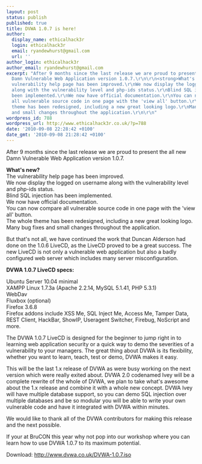 ```yaml
---
layout: post
status: publish
published: true
title: DVWA 1.0.7 is here!
author:
  display_name: ethicalhack3r
  login: ethicalhack3r
  email: ryandewhurst@gmail.com
  url: ''
author_login: ethicalhack3r
author_email: ryandewhurst@gmail.com
excerpt: "After 9 months since the last release we are proud to present the all new
  Damn Vulnerable Web Application version 1.0.7.\r\n\r\n<strong>What's new?</strong>\r\nThe
  vulnerability help page has been improved.\r\nWe now display the logged on username
  along with the vulnerability level and php-ids status.\r\nBlind SQL injection has
  been implemented.\r\nWe now have official documentation.\r\nYou can now compare
  all vulnerable source code in one page with the 'view all' button.\r\nThe whole
  theme has been redesigned, including a new great looking logo.\r\nMany bug fixes
  and small changes throughout the application.\r\n\r\n"
wordpress_id: 788
wordpress_url: http://www.ethicalhack3r.co.uk/?p=788
date: '2010-09-08 22:28:42 +0100'
date_gmt: '2010-09-08 21:28:42 +0100'
---
```

<p>After 9 months since the last release we are proud to present the all new Damn Vulnerable Web Application version 1.0.7.</p>
<p><strong>What's new?</strong><br />
The vulnerability help page has been improved.<br />
We now display the logged on username along with the vulnerability level and php-ids status.<br />
Blind SQL injection has been implemented.<br />
We now have official documentation.<br />
You can now compare all vulnerable source code in one page with the 'view all' button.<br />
The whole theme has been redesigned, including a new great looking logo.<br />
Many bug fixes and small changes throughout the application.</p>
<p><a id="more"></a><a id="more-788"></a></p>
<p>But that's not all, we have continued the work that Duncan Alderson had done on the 1.0.6 LiveCD, as the LiveCD proved to be a great success. The new LiveCD is not only a vulnerable web application but also a badly configured web server which includes many server misconfiguration.</p>
<p><strong>DVWA 1.0.7 LiveCD specs:</strong></p>
<p>Ubuntu Server 10.04 minimal<br />
XAMPP Linux 1.7.3a (Apache 2.2.14, MySQL 5.1.41, PHP 5.3.1)<br />
WebDav<br />
Fluxbox (optional)<br />
Firefox 3.6.8<br />
Firefox addons include XSS Me, SQL Inject Me, Access Me, Tamper Data, REST Client, HackBar, ShowIP, Useragent Switcher, Firebug, NoScript and more.</p>
<p>The DVWA 1.0.7 LiveCD is designed for the beginner to jump right in to learning web application security or a quick way to demo the severities of a vulnerability to your managers. The great thing about DVWA is its flexibility, whether you want to learn, teach, test or demo, DVWA makes it easy.</p>
<p>This will be the last 1.x release of DVWA as were busy working on the next version which were really exited about. DVWA 2.0 codenamed Ivey will be a complete rewrite of the whole of DVWA, we plan to take what's awesome about the 1.x release and combine it with a whole new concept. DVWA Ivey will have multiple database support, so you can demo SQL injection over multiple databases and be so modular you will be able to write your own vulnerable code and have it integrated with DVWA within minutes.</p>
<p>We would like to thank all of the DVWA contributors for making this release and the next possible.</p>
<p>If your at BruCON this year why not pop into our workshop where you can learn how to use DVWA 1.0.7 to its maximum potential.</p>
<p>Download: <a href="http://www.dvwa.co.uk/DVWA-1.0.7.iso" target="_blank">http://www.dvwa.co.uk/DVWA-1.0.7.iso</a></p>
